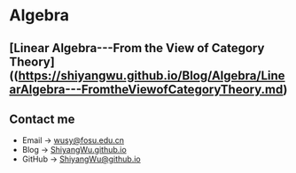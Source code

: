 # Algebra

## [Linear Algebra---From the View of Category Theory]((https://shiyangwu.github.io/Blog/Algebra/LinearAlgebra---FromtheViewofCategoryTheory.md)

## Contact me

* Email -> <wusy@fosu.edu.cn>
* Blog -> [ShiyangWu.github.io](https://shiyangwu.github.io/)
* GitHub -> [ShiyangWu@github.io](https://github.com/ShiyangWu/ShiyangWu.github.io/blob/master/README.md)
